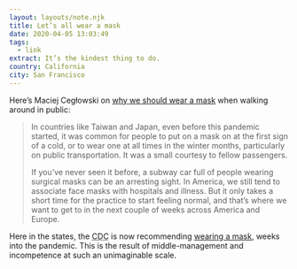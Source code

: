```yaml
---
layout: layouts/note.njk
title: Let’s all wear a mask
date: 2020-04-05 13:03:49
tags:
  - link
extract: It’s the kindest thing to do.
country: California
city: San Francisco
---
```


Here’s Maciej Cegłowski on [why we should wear a mask](https://idlewords.com/2020/04/let_s_all_wear_a_mask.htm) when walking around in public:

> In countries like Taiwan and Japan, even before this pandemic started, it was common for people to put on a mask on at the first sign of a cold, or to wear one at all times in the winter months, particularly on public transportation. It was a small courtesy to fellow passengers.
>
> If you’ve never seen it before, a subway car full of people wearing surgical masks can be an arresting sight. In America, we still tend to associate face masks with hospitals and illness. But it only takes a short time for the practice to start feeling normal, and that’s where we want to get to in the next couple of weeks across America and Europe.

Here in the states, the <abbr title="Center for Disease Control and Prevention">CDC</abbr> is now recommending [wearing a mask](https://www.cdc.gov/coronavirus/2019-ncov/prevent-getting-sick/diy-cloth-face-coverings.html), weeks into the pandemic. This is the result of middle-management and incompetence at such an unimaginable scale.
